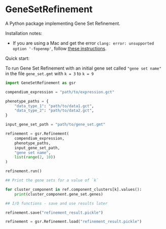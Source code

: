 # GeneSetRefinement
A Python package implementing Gene Set Refinement. 

Installation notes:
- If you are using a Mac and get the error `clang: error: unsupported option '-fopenmp'`, 
follow [these instructions](https://stackoverflow.com/a/60043467/26707652).

Quick start:

To run Gene Set Refinement with an initial gene set called `"gene set name"` in
the file `gene_set.gmt` with `k = 3` to `k = 9`

```python
import GeneSetRefinement as gsr

compendium_expression = "path/to/expression.gct"

phenotype_paths = {
	"data_type_1": "path/to/data1.gct",
	"data_type_2": "path/to/data2.gct",
}

input_gene_set_path = "path/to/gene_set.gmt"

refinement = gsr.Refinement(
	compendium_expression,
	phenotype_paths,
	input_gene_set_path,
	"gene set name",
	list(range(2, 10))
)

refinement.run()

## Print the gene sets for a value of `k`

for cluster_component in ref.component_clusters[k].values():
    print(cluster_component.gene_set.genes)

## I/O functions - save and use results later

refinement.save("refinement_result.pickle")

refinement = gsr.Refinement.load("refinement_result.pickle")
```
